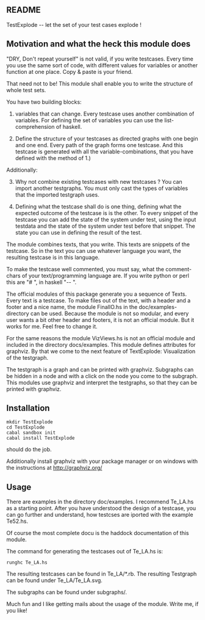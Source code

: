 README
------

TestExplode -- let the set of your test cases explode !


Motivation and what the heck this module does
-----------------------------------------------

"DRY, Don't repeat yourself" is not valid, if you write testcases.
Every time you use the same sort of code, with different values
for variables or another function at one place.
Copy & paste is your friend.

That need not to be!
This module shall enable you to write the structure of whole test sets.

You have two building blocks:

1. variables that can change. Every testcase uses another combination
of variables. For defining the set of variables you can use the
list-comprehension of haskell.

2. Define the structure of your testcases as directed graphs with one
begin and one end.
Every path of the graph forms one testcase. And this testcase is
generated with all the variable-combinations, that you have defined 
with the method of 1.)

Additionally:

3. Why not combine existing testcases with new testcases ?
You can import another testgraphs. You must only cast the types of 
variables that the imported testgraph uses.

4. Defining what the testcase shall do is one thing, defining what the
expected outcome of the testcase is is the other.
To every snippet of the testcase you can add the state of the system 
under test, using the input testdata and the state of the system under
test before that snippet. The state you can use in defining
the result of the test.

The module combines texts, that you write. This texts are snippets
of the testcase. So in the text you can use whatever language you want,
the resulting testcase is in this language.

To make the testcase well commented, you must say, what the 
comment-chars of your text/programming language are. If you write
python or perl this are "# ", in haskell "-- ".

The official modules of this package generate you a sequence of
Texts. Every text is a testcase. To make files out of the text, with a
header and a footer and a nice name, the module FinalIO.hs in the 
doc/examples-directory can be used. Because the module is not so
modular, and every user wants a bit other header and footers,
it is not an official module. But it works for me.
Feel free to change it.

For the same reasons the module VizViews.hs is not an official module
and included in the directory docs/examples.
This module defines attributes for graphviz. By that we come to the 
next feature of TextExplode: Visualization of the testgraph.

The testgraph is a graph and can be printed with graphviz.
Subgraphs can be hidden in a node and with a click on the node you
come to the subgraph. This modules use graphviz and interpret the
testgraphs, so that they can be printed with graphviz.

Installation
-------------

    mkdir TestExplode
    cd TestExplode
    cabal sandbox init
    cabal install TestExplode

should do the job.

Additionally install graphviz with your package manager or on windows 
with the instructions at http://graphviz.org/


Usage
------

There are examples in the directory doc/examples.
I recommend Te_LA.hs as a starting point.
After you have understood the design of a testcase, you can go further
and understand, how testcses are iported with the example Te52.hs.

Of course the most complete docu is the haddock documentation of this
module.

The command for generating the testcases out of Te_LA.hs is:

    runghc Te_LA.hs

The resulting testcases can be found in Te_LA/*.rb.
The resulting Testgraph can be found under Te_LA/Te_LA.svg.

The subgraphs can be found under subgraphs/.


Much fun and I like getting mails about the usage of the module.
Write me, if you like!






 

